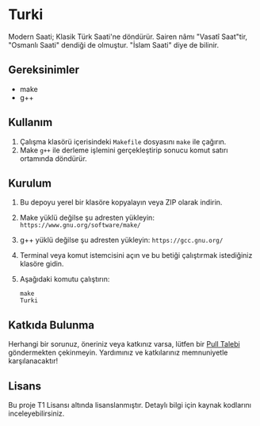 # Turki

Modern Saati; Klasik Türk Saati'ne döndürür. Sairen nâmı "Vasatî Saat"tir, "Osmanlı Saati" dendiği de olmuştur. "İslam Saati" diye de bilinir.

## Gereksinimler

- make
- g++

## Kullanım

1. Çalışma klasörü içerisindeki `Makefile` dosyasını `make` ile çağırın.
2. Make `g++` ile derleme işlemini gerçekleştirip sonucu komut satırı ortamında döndürür.

## Kurulum

1. Bu depoyu yerel bir klasöre kopyalayın veya ZIP olarak indirin.
2. Make yüklü değilse şu adresten yükleyin: `https://www.gnu.org/software/make/`
2. g++ yüklü değilse şu adresten yükleyin: `https://gcc.gnu.org/`
4. Terminal veya komut istemcisini açın ve bu betiği çalıştırmak istediğiniz klasöre gidin.
5. Aşağıdaki komutu çalıştırın:

    ```shell
    make
    Turki
    ```

## Katkıda Bulunma

Herhangi bir sorunuz, öneriniz veya katkınız varsa, lütfen bir [Pull Talebi](https://github.com/kullanici/depoadi/pulls) göndermekten çekinmeyin. Yardımınız ve katkılarınız memnuniyetle karşılanacaktır!

## Lisans

Bu proje T1 Lisansı altında lisanslanmıştır. Detaylı bilgi için kaynak kodlarını inceleyebilirsiniz.
